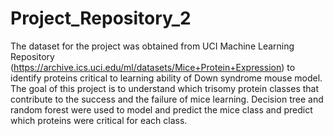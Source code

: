 # Project_Repository_2

The dataset for the project was obtained from UCI Machine Learning Repository (https://archive.ics.uci.edu/ml/datasets/Mice+Protein+Expression) to identify proteins critical to learning ability of Down syndrome mouse model. 
The goal of this project is to understand which trisomy protein classes that contribute to the success and the failure of mice learning. 
Decision tree and random forest were used to model and predict the mice class and predict which proteins were critical for each class.
